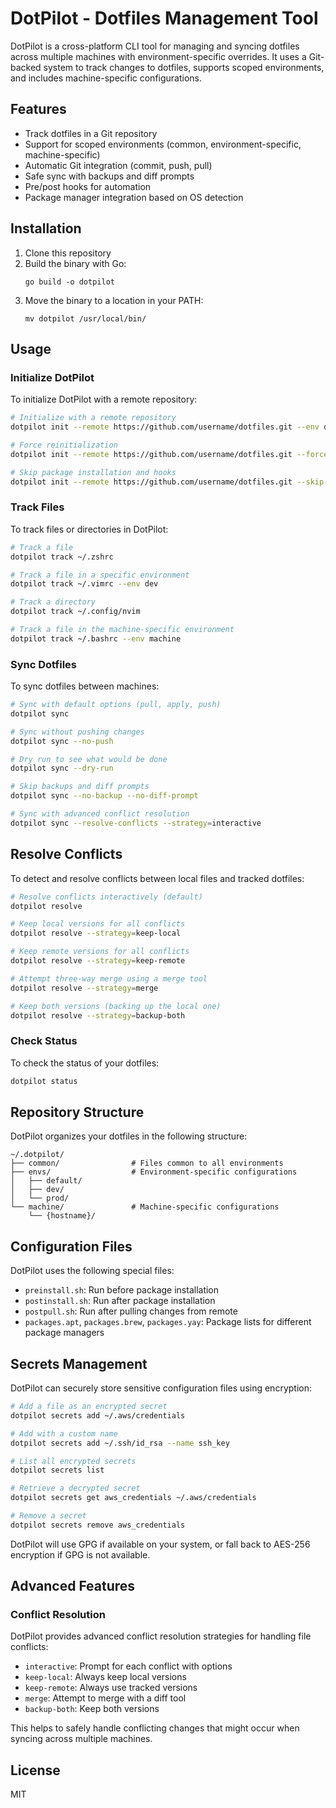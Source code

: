 # DotPilot - Dotfiles Management Tool

DotPilot is a cross-platform CLI tool for managing and syncing dotfiles across multiple machines with environment-specific overrides. It uses a Git-backed system to track changes to dotfiles, supports scoped environments, and includes machine-specific configurations.

## Features

- Track dotfiles in a Git repository
- Support for scoped environments (common, environment-specific, machine-specific)
- Automatic Git integration (commit, push, pull)
- Safe sync with backups and diff prompts
- Pre/post hooks for automation
- Package manager integration based on OS detection

## Installation

1. Clone this repository
2. Build the binary with Go:
   ```
   go build -o dotpilot
   ```
3. Move the binary to a location in your PATH:
   ```
   mv dotpilot /usr/local/bin/
   ```

## Usage

### Initialize DotPilot

To initialize DotPilot with a remote repository:

```bash
# Initialize with a remote repository
dotpilot init --remote https://github.com/username/dotfiles.git --env dev

# Force reinitialization
dotpilot init --remote https://github.com/username/dotfiles.git --force

# Skip package installation and hooks
dotpilot init --remote https://github.com/username/dotfiles.git --skip-packages --skip-hooks
```

### Track Files

To track files or directories in DotPilot:

```bash
# Track a file
dotpilot track ~/.zshrc

# Track a file in a specific environment
dotpilot track ~/.vimrc --env dev

# Track a directory
dotpilot track ~/.config/nvim

# Track a file in the machine-specific environment
dotpilot track ~/.bashrc --env machine
```

### Sync Dotfiles

To sync dotfiles between machines:

```bash
# Sync with default options (pull, apply, push)
dotpilot sync

# Sync without pushing changes
dotpilot sync --no-push

# Dry run to see what would be done
dotpilot sync --dry-run

# Skip backups and diff prompts
dotpilot sync --no-backup --no-diff-prompt

# Sync with advanced conflict resolution
dotpilot sync --resolve-conflicts --strategy=interactive
```

## Resolve Conflicts

To detect and resolve conflicts between local files and tracked dotfiles:

```bash
# Resolve conflicts interactively (default)
dotpilot resolve

# Keep local versions for all conflicts
dotpilot resolve --strategy=keep-local

# Keep remote versions for all conflicts
dotpilot resolve --strategy=keep-remote

# Attempt three-way merge using a merge tool
dotpilot resolve --strategy=merge

# Keep both versions (backing up the local one)
dotpilot resolve --strategy=backup-both
```

### Check Status

To check the status of your dotfiles:

```bash
dotpilot status
```

## Repository Structure

DotPilot organizes your dotfiles in the following structure:

```
~/.dotpilot/
├── common/                # Files common to all environments
├── envs/                  # Environment-specific configurations
│   ├── default/
│   ├── dev/
│   └── prod/
└── machine/               # Machine-specific configurations
    └── {hostname}/
```

## Configuration Files

DotPilot uses the following special files:

- `preinstall.sh`: Run before package installation
- `postinstall.sh`: Run after package installation
- `postpull.sh`: Run after pulling changes from remote
- `packages.apt`, `packages.brew`, `packages.yay`: Package lists for different package managers

## Secrets Management

DotPilot can securely store sensitive configuration files using encryption:

```bash
# Add a file as an encrypted secret
dotpilot secrets add ~/.aws/credentials

# Add with a custom name
dotpilot secrets add ~/.ssh/id_rsa --name ssh_key

# List all encrypted secrets
dotpilot secrets list

# Retrieve a decrypted secret
dotpilot secrets get aws_credentials ~/.aws/credentials

# Remove a secret
dotpilot secrets remove aws_credentials
```

DotPilot will use GPG if available on your system, or fall back to AES-256 encryption if GPG is not available.

## Advanced Features

### Conflict Resolution

DotPilot provides advanced conflict resolution strategies for handling file conflicts:

- `interactive`: Prompt for each conflict with options
- `keep-local`: Always keep local versions
- `keep-remote`: Always use tracked versions
- `merge`: Attempt to merge with a diff tool
- `backup-both`: Keep both versions

This helps to safely handle conflicting changes that might occur when syncing across multiple machines.

## License

MIT

